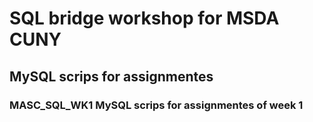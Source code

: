 # SQL bridge workshop for MSDA CUNY
## MySQL scrips for assignmentes
### MASC_SQL_WK1   MySQL scrips for assignmentes of week 1
